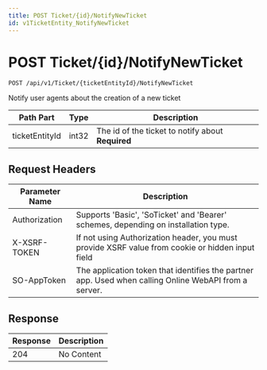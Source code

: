 ```yaml
---
title: POST Ticket/{id}/NotifyNewTicket
id: v1TicketEntity_NotifyNewTicket
---
```


# POST Ticket/{id}/NotifyNewTicket

```http
POST /api/v1/Ticket/{ticketEntityId}/NotifyNewTicket
```

Notify user agents about the creation of a new ticket






| Path Part | Type | Description |
|-----------|------|-------------|
| ticketEntityId | int32 | The id of the ticket to notify about **Required** |



## Request Headers

| Parameter Name | Description |
|----------------|-------------|
| Authorization  | Supports 'Basic', 'SoTicket' and 'Bearer' schemes, depending on installation type. |
| X-XSRF-TOKEN   | If not using Authorization header, you must provide XSRF value from cookie or hidden input field |
| SO-AppToken | The application token that identifies the partner app. Used when calling Online WebAPI from a server. |


## Response


| Response | Description |
|----------------|-------------|
| 204 | No Content |